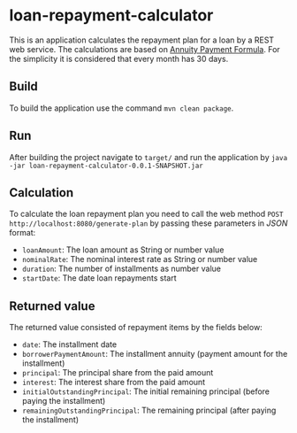# loan-repayment-calculator
This is an application calculates the repayment plan for a loan by a REST web service. The calculations are based on [Annuity Payment Formula](https://financeformulas.net/Annuity_Payment_Formula.html#calcHeader). 
For the simplicity it is considered that every month has 30 days.
## Build
To build the application use the command `mvn clean package`.
## Run
After building the project navigate to `target/` and run the application by `java -jar loan-repayment-calculator-0.0.1-SNAPSHOT.jar`
## Calculation
To calculate the loan repayment plan you need to call the web method `POST http://localhost:8080/generate-plan` by passing these parameters in *JSON* format: 
- `loanAmount`: The loan amount as String or number value
- `nominalRate`: The nominal interest rate as String or number value
- `duration`: The number of installments as number value
- `startDate`: The date loan repayments start

## Returned value
The returned value consisted of repayment items by the fields below:
- `date`: The installment date
- `borrowerPaymentAmount`: The installment annuity (payment amount for the installment)
- `principal`: The principal share from the paid amount
- `interest`: The interest share from the paid amount
- `initialOutstandingPrincipal`: The initial remaining principal (before paying the installment)
- `remainingOutstandingPrincipal`: The remaining principal (after paying the installment)
